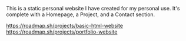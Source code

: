 This is a static personal website I have created for my personal use. It's complete with a Homepage, a Project, and a Contact section. 

https://roadmap.sh/projects/basic-html-website
https://roadmap.sh/projects/portfolio-website
